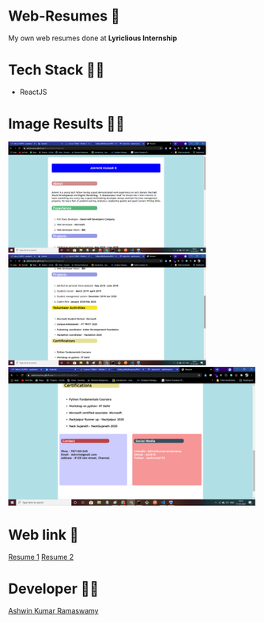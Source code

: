 # Web-Resumes 📝
My own web resumes done at **Lyriclious Internship**

# Tech Stack 👨‍💻
- ReactJS

# Image Results 📎😎 

<img src="Output images/OP1.png" width="400px"> <img src="Output images/OP2.png" width="400px">
 <img src="Output images/OP3.png"  width="500px">
 
# Web link 🔗

[Resume 1](https://webresumes.glitch.me/Resume%201/index.htm)
[Resume 2](https://webresumes.glitch.me/Resume%202/)

# Developer 👨‍💻

[Ashwin Kumar Ramaswamy](https://github.com/Ash515)


